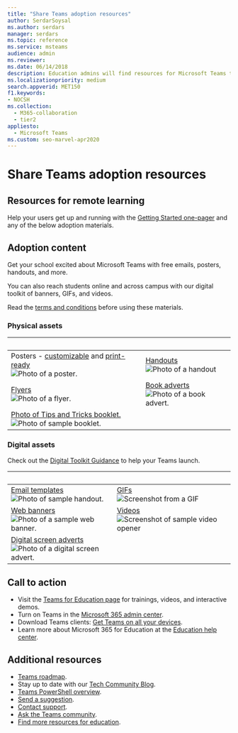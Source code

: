 ```yaml
---
title: "Share Teams adoption resources"
author: SerdarSoysal
ms.author: serdars
manager: serdars
ms.topic: reference
ms.service: msteams
audience: admin
ms.reviewer: 
ms.date: 06/14/2018
description: Education admins will find resources for Microsoft Teams to help users adopt Teams.
ms.localizationpriority: medium
search.appverid: MET150
f1.keywords:
- NOCSH
ms.collection: 
  - M365-collaboration
  - tier2
appliesto: 
  - Microsoft Teams
ms.custom: seo-marvel-apr2020
---
```


# Share Teams adoption resources

## Resources for remote learning

Help your users get up and running with the [Getting Started one-pager](https://download.microsoft.com/download/9/9/0/990e24c1-eb49-4b52-9306-dbd4c864ed91/emergency-calling-label-(en-us)-(v.1.0).zip) and any of the below adoption materials.

## Adoption content

Get your school excited about Microsoft Teams with free emails, posters, handouts, and more.

You can also reach students online and across campus with our digital toolkit of banners, GIFs, and videos.

Read the [terms and conditions](https://download.microsoft.com/download/2/c/7/2c757b30-054a-4725-a8d2-9e55fd1e2364/license_agreement_teams_for_education.pdf) before using these materials.

### Physical assets

|&nbsp; | &nbsp; |
|---------|---------|
|Posters - [customizable](https://download.microsoft.com/download/e/a/9/ea956f4a-07fe-44de-ac38-1a5633cfcdf9/posters-customizable.zip) and [print-ready](https://download.microsoft.com/download/2/0/2/202f3c8e-539e-4539-a8aa-8217b74eb59e/posters-print-ready.zip)<br>![Photo of a poster.](media/edu-adoption-posters.png)     |[Handouts](https://download.microsoft.com/download/b/3/e/b3e6fbf7-eee6-4e90-b524-b7d5f86eede4/handouts.zip)<br>![Photo of a handout](media/edu-adoption-handouts.png)|
|[Flyers](https://download.microsoft.com/download/b/7/e/b7eecc99-fc76-42df-a55f-21f8cf6897e6/flyers.zip)<br>![Photo of a flyer.](media/edu-adoption-flyers.png)   |[Book adverts](https://download.microsoft.com/download/0/b/8/0b8c4501-4c74-499a-a7c5-cb380fd0c034/book-adverts.zip)<br>![Photo of a book advert.](media/edu-adoption-book-adverts.png)         |
|[Photo of Tips and Tricks booklet.](https://download.microsoft.com/download/e/0/f/e0f26ae7-9b77-4a31-92e5-95e895f5540c/get-started-tips-tricks.zip)<br> ![Photo of sample booklet.](media/edu-adoption-get-started.png)    |

### Digital assets

Check out the [Digital Toolkit Guidance](https://download.microsoft.com/download/8/b/4/8b4b3b37-9bac-4975-a7ea-9a19b3c3ffc2/digital-toolkit-guidance.zip) to help your Teams launch.

| &nbsp; |&nbsp;  |
|---------|---------|
|[Email templates](https://download.microsoft.com/download/6/d/6/6d6e7e75-993b-4459-bb20-d8d50606c4eb/email-templates.zip)<br> ![Photo of sample handout.](media/edu-adoption-email-templates.png)    |[GIFs](https://download.microsoft.com/download/c/b/3/cb3423a4-5c2d-4512-9068-04f2e0615247/gifs.zip) <br> ![Screenshot from a GIF](media/edu-adoption-gifs.png)      |
|[Web banners](https://download.microsoft.com/download/d/b/4/db45f6fe-b476-469b-924a-c5f292ddcfcf/web-banners.zip)<br>![Photo of a sample web banner.](media/edu-adoption-web-banners.png)    |[Videos](https://download.microsoft.com/download/f/4/c/f4cd6369-905f-4c58-9776-356ebe5beefa/videos.zip)<br>![Screenshot of sample video opener](media/edu-adoption-videos.png)          |
|[Digital screen adverts](https://download.microsoft.com/download/6/0/7/60716ba1-50fb-46e8-9082-12c949c3037f/digital-screen-adverts.zip)<br>![Photo of a digital screen advert.](media/edu-adoption-digital-screen-adverts.png)   |      |

## Call to action

- Visit the [Teams for Education page](https://www.microsoft.com/education/products/teams/default.aspx) for trainings, videos, and interactive demos.
- Turn on Teams in the [Microsoft 365 admin center](https://portal.office.com/adminportal/home#/Settings/ServicesAndAddIns).
- Download Teams clients: [Get Teams on all your devices](https://teams.microsoft.com/downloads).
- Learn more about Microsoft 365 for Education at the [Education help center](https://support.office.com/education).

## Additional resources

- [Teams roadmap](https://aka.ms/teamsroadmap).
- Stay up to date with our [Tech Community Blog](https://techcommunity.microsoft.com/t5/Microsoft-Teams-Blog/bg-p/MicrosoftTeamsBlog).
- [Teams PowerShell overview](teams-powershell-overview.md).
- [Send a suggestion](https://aka.ms/eduuservoice).
- [Contact support](https://aka.ms/o365portal).
- [Ask the Teams community](https://aka.ms/msteamscommunity).
- [Find more resources for education](https://education.microsoft.com/).
